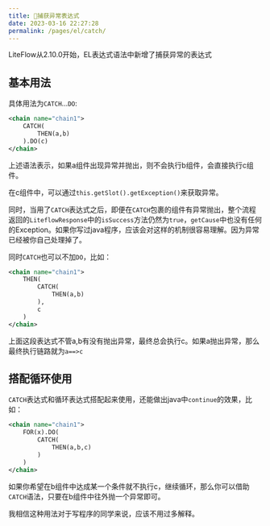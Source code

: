 ```yaml
---
title: 🎃捕获异常表达式
date: 2023-03-16 22:27:28
permalink: /pages/el/catch/
---
```


LiteFlow从2.10.0开始，EL表达式语法中新增了捕获异常的表达式

## 基本用法

具体用法为`CATCH`...`DO`:

```xml
<chain name="chain1">
    CATCH(
        THEN(a,b)
    ).DO(c)
</chain>
```

上述语法表示，如果a组件出现异常并抛出，则不会执行b组件，会直接执行c组件。

在c组件中，可以通过`this.getSlot().getException()`来获取异常。

同时，当用了`CATCH`表达式之后，即便在`CATCH`包裹的组件有异常抛出，整个流程返回的`LiteflowResponse`中的`isSuccess`方法仍然为`true`，`getCause`中也没有任何的Exception。如果你写过java程序，应该会对这样的机制很容易理解。因为异常已经被你自己处理掉了。

同时`CATCH`也可以不加`DO`，比如：

```xml
<chain name="chain1">
    THEN(
        CATCH(
            THEN(a,b)
        ),
        c
    )
</chain>
```

上面这段表达式不管a,b有没有抛出异常，最终总会执行c。如果a抛出异常，那么最终执行链路就为`a==>c`

## 搭配循环使用

`CATCH`表达式和循环表达式搭配起来使用，还能做出java中`continue`的效果，比如：

```xml
<chain name="chain1">
    FOR(x).DO(
        CATCH(
            THEN(a,b,c)
        )
    )
</chain>
```

如果你希望在b组件中达成某一个条件就不执行c，继续循环，那么你可以借助`CATCH`语法，只要在b组件中往外抛一个异常即可。

我相信这种用法对于写程序的同学来说，应该不用过多解释。

